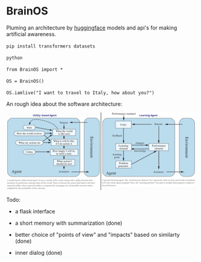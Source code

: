 # BrainOS

Pluming an architecture by [huggingface](https://huggingface.co/) models and api's for making artificial awareness.

`pip install transformers datasets`

`python`

`from BrainOS import *`

`OS = BrainOS()`

`OS.iamlive("I want to travel to Italy, how about you?")`


An rough idea about the software architecture:

![](./architecture.png)


Todo:

  - a flask interface

  - a short memory with summarization (done)

  - better choice of "points of view" and "impacts" based on similarty (done)

  - inner dialog (done) 
